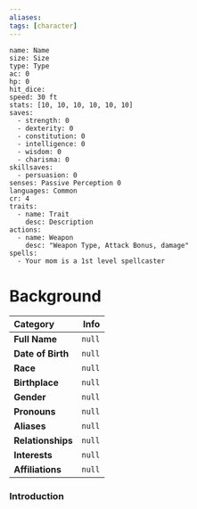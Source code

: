 ```yaml
---
aliases:
tags: [character]
---
```


```statblock
name: Name
size: Size
type: Type
ac: 0
hp: 0
hit_dice:
speed: 30 ft
stats: [10, 10, 10, 10, 10, 10]
saves:
  - strength: 0
  - dexterity: 0
  - constitution: 0
  - intelligence: 0
  - wisdom: 0
  - charisma: 0
skillsaves:
  - persuasion: 0
senses: Passive Perception 0
languages: Common
cr: 4
traits:
  - name: Trait
    desc: Description
actions:
  - name: Weapon
    desc: "Weapon Type, Attack Bonus, damage"
spells: 
  - Your mom is a 1st level spellcaster
```
# Background
**Category** | **Info**
:------------|------------------:
**Full Name** | `null`
**Date of Birth** | `null`
**Race** | `null`
**Birthplace** | `null`
**Gender** | `null`
**Pronouns** | `null`
**Aliases** | `null`
**Relationships** | `null`
**Interests**| `null`
**Affiliations** | `null`

### Introduction 